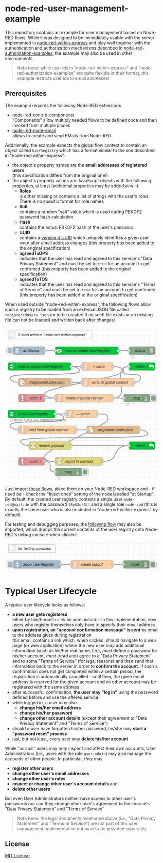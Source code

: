 # node-red-user-management-example #

This repository contains an example for user management based on Node-RED flows. While it was designed to be immediately usable with the server implemented in [node-red-within-express](https://github.com/rozek/node-red-within-express) and play well together with the authentication and authorization mechanisms described in [node-red-authorization-examples](https://github.com/rozek/node-red-authorization-examples), the example may also be used in other environments.

> Nota bene: while user ids in "node-red-within-express" and "node-red-authorization-examples" are quite flexible in their format, this example restricts user ids to email addresses!

## Prerequisites ##

The example requires the following Node-RED extensions

* [node-red-contrib-components](https://github.com/ollixx/node-red-contrib-components)<br>"Components" allow multiply needed flows to be defined once and then invoked from multiple places
* [node-red-node-email](https://github.com/node-red/node-red-nodes/tree/master/social/email)<br>allows to create and send EMails from Node-RED

Additionally, the example expects the global flow context to contain an object called `UserRegistry` which has a format similar to the one described in "node-red-within-express":

* the object's property names are the **email addresses of registered users**<br>(this specification differs from the original one!)
* the object's property values are JavaScript objects with the following properties, at least (additional properties may be added at will):
  * **Roles**<br>is either missing or contains a list of strings with the user's roles. There is no specific format for role names
  * **Salt**<br>contains a random "salt" value which is used during PBKDF2 password hash calculation
  * **Hash**<br>contains the actual PBKDF2 hash of the user's password
  * **UUID**<br>contains a [version 4 UUID](https://en.wikipedia.org/wiki/Universally_unique_identifier#Version_4_(random)) which uniquely identifies a given user even after email address changes (this property has been added to the original specification)
  * **agreedToDPS**<br>indicates that the user has read and agreed to this service's "Data Privacy Statement" and must be set to `true` for an account to get confirmed (this property has been added to the original specification)
  * **agreedToTOS**<br>indicates that the user has read and agreed to this service's "Terms of Service" and must be set to `true` for an account to get confirmed (this property has been added to the original specification)

When used outside "node-red-within-express", the following flows allow such a registry to be loaded from an external JSON file called `registeredUsers.json` (or to be created if no such file exists or an existing file can not be loaded) and written back after changes:

![](outside-node-red-within-express.png)

Just import [these flows](outside-node-red-within-express.json), place them on your Node-RED workspace and - if need be - check the "Inject once" setting of the node labelled "at Startup". By default, the created user registry contains a single user `node-red@mail.de` with the password `t0pS3cr3t!` and a single role `node-red` (this is exactly the same user who is also included in "node-red-within-express" by default)

For testing and debugging purposes, the [following flow](show-user-registry.json) may also be imported, which dumps the current contents of the user registry onto Node-RED's debug console when clicked:

![](show-user-registry.png)

# Typical User Lifecycle ##

A typical user lifecycle looks as follows:

* **a new user gets registered**<br>either by him/herself or by an administrator. In this implementation, new users who register themselves only have to specify their email address
* **upon registration, an "account confirmation message" is sent** by email to the address given during registration<br>this email contains a link which, when clicked, should navigate to a web page (or web application) where the new user *may* add additional information (such as his/her real name, f.e.), *must* define a password for his/her account, *must* (read and) agree to a "Data Privacy Statement" and to some "Terms of Service" (for legal reasons) and then send that information back to the server in order to **confirm the account**. If such a confirmation does not get completed within a certain period, the registration is automatically cancelled - until then, the given email address is reserved for the given account and no other account may be registered with the same address
* after successful confirmation, **the user may "log in"** using the password defined before and use the offered service
* while logged in, a user may also
  * **change his/her email address**
  * **change his/her password**
  * **change other account details** (except their agreement to "Data Privacy Statement" and "Terms of Service")
* should a user have forgotten his/her password, he/she may **start a "password reset" process**
* last, but not least, every user may **delete his/her account**

While "normal" users may only inspect and affect their own accounts, User Administrators (i.e., users with the role `user-admin`) may also manage the accounts of other people. In particular, they may

* **register other users**
* **change other user's email addresses**
* **change other user's roles**
* **inspect or change other user's account details** and
* **delete other users**

But even User Administrators neither have access to other user's passwords nor can they change other user's agreement to the service's "Data Privacy Statement" and "Terms of Service"

> Nota bene: the legal documents mentioned above (i.e., "Data Privacy Statement" and "Terms of Service") are not part of this user management implementation but have to be provided separately



## License ##

[MIT License](LICENSE.md)
